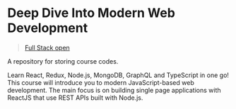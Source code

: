 # Deep Dive Into Modern Web Development

> [Full Stack open](https://fullstackopen.com/en/)

A repository for storing course codes.

Learn React, Redux, Node.js, MongoDB, GraphQL and TypeScript in one go! This course will introduce you to modern JavaScript-based web development. The main focus is on building single page applications with ReactJS that use REST APIs built with Node.js.
